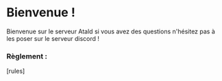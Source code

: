 # Bienvenue ! 
Bienvenue sur le serveur Atald si vous avez des questions n'hésitez pas à les poser sur le serveur discord !

### Règlement : 
[rules]